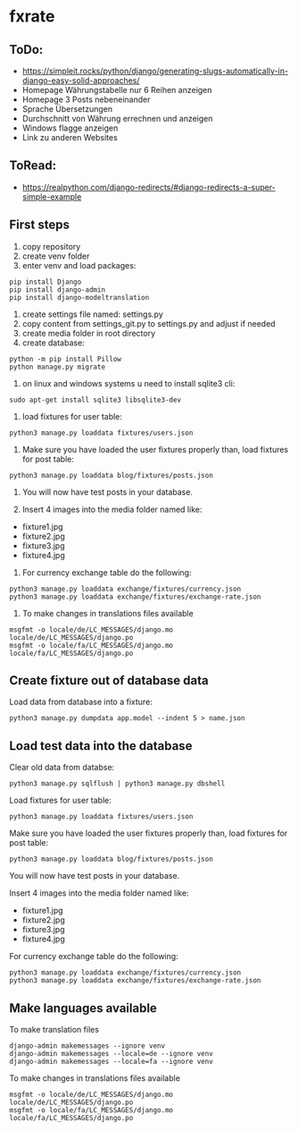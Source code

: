 # fxrate

## ToDo:

- https://simpleit.rocks/python/django/generating-slugs-automatically-in-django-easy-solid-approaches/
- Homepage Währungstabelle nur 6 Reihen anzeigen
- Homepage 3 Posts nebeneinander
- Sprache Übersetzungen
- Durchschnitt von Währung errechnen und anzeigen 
- Windows flagge anzeigen
- Link zu anderen Websites
 

## ToRead:

- https://realpython.com/django-redirects/#django-redirects-a-super-simple-example

## First steps
1. copy repository
1. create venv folder
1. enter venv and load packages:
```
pip install Django
pip install django-admin
pip install django-modeltranslation
```
1. create settings file named: settings.py
1. copy content from settings_git.py to settings.py and adjust if needed
1. create media folder in root directory
1. create database:
```
python -m pip install Pillow
python manage.py migrate
```
1. on linux and windows systems u need to install sqlite3 cli:
```
sudo apt-get install sqlite3 libsqlite3-dev
```
1. load fixtures for user table:
```
python3 manage.py loaddata fixtures/users.json
```
1. Make sure you have loaded the user fixtures properly than, load fixtures for post table:
```
python3 manage.py loaddata blog/fixtures/posts.json
```
1. You will now have test posts in your database.

1. Insert 4 images into the media folder named like:
- fixture1.jpg 
- fixture2.jpg 
- fixture3.jpg 
- fixture4.jpg 

1. For currency exchange table do the following: 
```
python3 manage.py loaddata exchange/fixtures/currency.json
python3 manage.py loaddata exchange/fixtures/exchange-rate.json
```

1. To make changes in translations files available
```
msgfmt -o locale/de/LC_MESSAGES/django.mo locale/de/LC_MESSAGES/django.po
msgfmt -o locale/fa/LC_MESSAGES/django.mo locale/fa/LC_MESSAGES/django.po
```

## Create fixture out of database data 

Load data from database into a fixture:
```
python3 manage.py dumpdata app.model --indent 5 > name.json
```

## Load test data into the database

Clear old data from databse:
```
python3 manage.py sqlflush | python3 manage.py dbshell
```

Load fixtures for user table:
```
python3 manage.py loaddata fixtures/users.json
```

Make sure you have loaded the user fixtures properly than, load fixtures for post table:
```
python3 manage.py loaddata blog/fixtures/posts.json
```
You will now have test posts in your database.

Insert 4 images into the media folder named like:
- fixture1.jpg 
- fixture2.jpg 
- fixture3.jpg 
- fixture4.jpg 

For currency exchange table do the following: 
```
python3 manage.py loaddata exchange/fixtures/currency.json
python3 manage.py loaddata exchange/fixtures/exchange-rate.json
```

## Make languages available 

To make translation files
```
django-admin makemessages --ignore venv  
django-admin makemessages --locale=de --ignore venv
django-admin makemessages --locale=fa --ignore venv
```

To make changes in translations files available
```
msgfmt -o locale/de/LC_MESSAGES/django.mo locale/de/LC_MESSAGES/django.po
msgfmt -o locale/fa/LC_MESSAGES/django.mo locale/fa/LC_MESSAGES/django.po
```